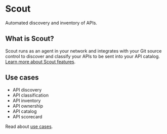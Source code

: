 # Scout

Automated discovery and inventory of APIs.

## What is Scout?

Scout runs as an agent in your network and integrates with your Git source control to discover and classify your APIs to be sent into your API catalog.
[Learn more about Scout features](./what-is-scout.md).

## Use cases

- API discovery
- API classification
- API inventory
- API ownership
- API catalog
- API scorecard

Read about [use cases](./use-cases.md).
